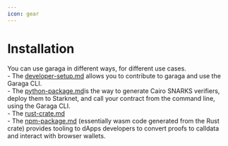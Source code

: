 ```yaml
---
icon: gear
---
```


# Installation

You can use garaga in different ways, for different use cases. \
\- The [developer-setup.md](developer-setup.md "mention") allows you to contribute to garaga and use the Garaga CLI.\
\- The [python-package.md](python-package.md "mention")is the way to generate Cairo SNARKS verifiers, deploy them to Starknet, and call your contract from the command line, using the Garaga CLI.\
\- The [rust-crate.md](rust-crate.md "mention") \
\- The [npm-package.md](npm-package.md "mention") (essentially wasm code generated from the Rust crate) provides tooling to dApps developers to convert proofs to calldata and interact with browser wallets.
